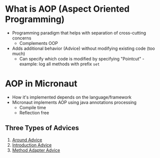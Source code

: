 # What is AOP (Aspect Oriented Programming)

- Programming paradigm that helps with separation of cross-cutting concerns
    - Complements OOP
- Adds additional behavior (Advice) without modifying existing code (too much)
    - Can specify which code is modified by specifying "Pointcut" - example: log all methods with prefix `set`

# AOP in Micronaut

- How it's implemented depends on the language/framework
- Micronaut implements AOP using java annotations processing
    - Compile time 
    - Reflection free

## Three Types of Advices

1. [Around Advice](advice/around/README.md)
1. [Introduction Advice](advice/introduction/README.md)
1. [Method Adapter Advice](advice/methodAdapter/README.md)
